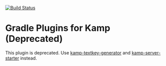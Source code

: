 [![Build Status](https://travis-ci.org/Double-O-Seven/kamp-gradle-plugins.svg?branch=master)](https://travis-ci.org/Double-O-Seven/kamp-gradle-plugins)

# Gradle Plugins for Kamp (Deprecated)

This plugin is deprecated. Use [kamp-textkey-generator](https://github.com/Double-O-Seven/kamp-textkey-generator) and [kamp-server-starter](https://github.com/Double-O-Seven/kamp-server-starter) instead.

